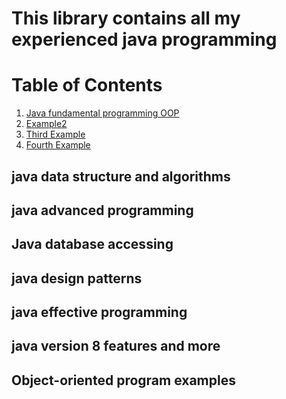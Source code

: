 # This library contains all my experienced java programming
# Table of Contents
1. [Java fundamental programming OOP](src/main/java/com/jasonz/oop)
2. [Example2](#example2)
3. [Third Example](#third-example)
4. [Fourth Example](#fourth-examplehttpwwwfourthexamplecom)

## 
## java data structure and algorithms
## java advanced programming
## Java database accessing
## java design patterns
## java effective programming
## java version 8 features and more
## Object-oriented program examples
